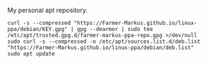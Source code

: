 My personal apt repository. <br />

`curl -s --compressed "https://Farmer-Markus.github.io/linux-ppa/debian/KEY.gpg" | gpg --dearmor | sudo tee /etc/apt/trusted.gpg.d/farmer-markus-ppa-repo.gpg >/dev/null` <br />
`sudo curl -s --compressed -o /etc/apt/sources.list.d/deb.list "https://Farmer-Markus.github.io/linux-ppa/debian/deb.list"` <br />
`sudo apt update`
